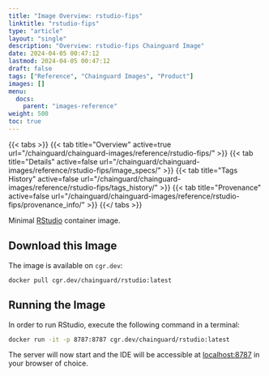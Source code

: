 ```yaml
---
title: "Image Overview: rstudio-fips"
linktitle: "rstudio-fips"
type: "article"
layout: "single"
description: "Overview: rstudio-fips Chainguard Image"
date: 2024-04-05 00:47:12
lastmod: 2024-04-05 00:47:12
draft: false
tags: ["Reference", "Chainguard Images", "Product"]
images: []
menu: 
  docs: 
    parent: "images-reference"
weight: 500
toc: true
---
```


{{< tabs >}}
{{< tab title="Overview" active=true url="/chainguard/chainguard-images/reference/rstudio-fips/" >}}
{{< tab title="Details" active=false url="/chainguard/chainguard-images/reference/rstudio-fips/image_specs/" >}}
{{< tab title="Tags History" active=false url="/chainguard/chainguard-images/reference/rstudio-fips/tags_history/" >}}
{{< tab title="Provenance" active=false url="/chainguard/chainguard-images/reference/rstudio-fips/provenance_info/" >}}
{{</ tabs >}}



<!--overview:start-->
Minimal [RStudio](https://github.com/rstudio/rstudio) container image.
<!--overview:end-->

<!--getting:start-->
## Download this Image
The image is available on `cgr.dev`:

```
docker pull cgr.dev/chainguard/rstudio:latest
```
<!--getting:end-->

<!--body:start-->
## Running the Image
In order to run RStudio, execute the following command in a terminal:

```bash
docker run -it -p 8787:8787 cgr.dev/chainguard/rstudio:latest
```

The server will now start and the IDE will be accessible at [localhost:8787](http://localhost:8787) in your browser of choice.

<!--body:end-->

